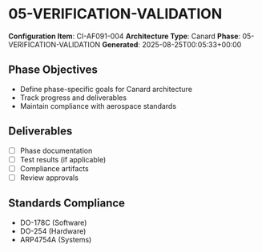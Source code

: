 # 05-VERIFICATION-VALIDATION

**Configuration Item**: CI-AF091-004
**Architecture Type**: Canard
**Phase**: 05-VERIFICATION-VALIDATION
**Generated**: 2025-08-25T00:05:33+00:00

## Phase Objectives
- Define phase-specific goals for Canard architecture
- Track progress and deliverables
- Maintain compliance with aerospace standards

## Deliverables
- [ ] Phase documentation
- [ ] Test results (if applicable)
- [ ] Compliance artifacts
- [ ] Review approvals

## Standards Compliance
- DO-178C (Software)
- DO-254 (Hardware)
- ARP4754A (Systems)
